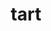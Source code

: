 ---
category: 4-letters
denotation: null
name: tart
reference_link: https://www.etymonline.com/word/tart
root_language: null
root_name: null
title: tart
type: free
word_sums:
- respelling: tart
  sum: 'Tart + '
---